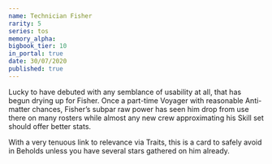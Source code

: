 ```yaml
---
name: Technician Fisher
rarity: 5
series: tos
memory_alpha:
bigbook_tier: 10
in_portal: true
date: 30/07/2020
published: true
---
```


Lucky to have debuted with any semblance of usability at all, that has begun drying up for Fisher. Once a part-time Voyager with reasonable Anti-matter chances, Fisher’s subpar raw power has seen him drop from use there on many rosters while almost any new crew approximating his Skill set should offer better stats.

With a very tenuous link to relevance via Traits, this is a card to safely avoid in Beholds unless you have several stars gathered on him already.
